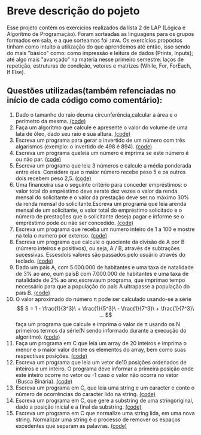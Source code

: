 # Breve descrição do pojeto
Esse projeto contém os exercícios realizados da lista 2 de LAP (Lógica e Algoritmo de Programação).
Foram sorteadas as linguagens para os grupos formados em sala, e a que sorteamos foi `JAVA`.
Os exercícios propostos tinham como intuito a utilização do que aprendemos até então, isso sendo do mais "básico" como: como impressão e leitura de dados (Prints, Inputs); até algo mais "avançado" na matéria nesse primeiro semestre: laços de repetição, estruturas de condição, vetores e matrizes (While, For, ForEach, If Else).

## Questões utilizadas(também refenciadas no início de cada código como comentário):
1. Dado o tamanho do raio deuma circunferência,calcular a área e o perímetro da mesma. [(code)](https://github.com/Guilherme-Soares-Sousa/Lista-de-exercicios-2/blob/master/src/exercicio3.java)
2. Faça um algoritmo que calcule e apresente o valor do volume de uma lata de óleo, dado seu raio e sua altura. [(code)](https://github.com/Guilherme-Soares-Sousa/Lista-de-exercicios-2/blob/master/src/exercicio9.java)
3. Escreva  um  programa  para  gerar  o  invertido  de  um  número  com  três  algarismos (exemplo: o invertido de 498 é 894). [(code)](https://github.com/Guilherme-Soares-Sousa/Lista-de-exercicios-2/blob/master/src/exercicio16.java)
4. Escreva um programa queleia um número e imprima se este número é ou não par. [(code)](https://github.com/Guilherme-Soares-Sousa/Lista-de-exercicios-2/blob/master/src/exercicio23.java)
5. Escreva  um  programa  que  leia  3  números  e  calcule  a  média  ponderada  entre  eles. Considere que o maior número recebe peso 5 e os outros dois recebem peso 2,5. [(code)](https://github.com/Guilherme-Soares-Sousa/Lista-de-exercicios-2/blob/master/src/exercicio27.java)
6. Uma  financeira  usa  o  seguinte  critério  para  conceder  empréstimos: o  valor  total  do empréstimo  deve  seraté  dez  vezes o  valor  da  renda  mensal  do  solicitante e  o  valor  da prestação deve ser no máximo 30% da renda mensal do solicitante.Escreva um programa que  leia  arenda  mensal  de um solicitante,  o valor  total  do  empréstimo  solicitado  e  o número de prestações que o solicitante deseja pagar e informe se o empréstimo pode ou não ser concedido. [(code)](https://github.com/Guilherme-Soares-Sousa/Lista-de-exercicios-2/blob/master/src/exercicio34.java)
7. Escreva  um  programa  que  receba  um  numero  inteiro  de  1  a 100  e  mostre  na  tela  o numero por extenso. [(code)](https://github.com/Guilherme-Soares-Sousa/Lista-de-exercicios-2/blob/master/src/exercicio40.java)
8. Escreva um programa que calcule o quociente da divisão de A por B (número inteiros e positivos),  ou  seja,  A  /  B,  através  de  subtrações  sucessivas.  Essesdois  valores  são passados pelo usuário através do teclado. [(code)](https://github.com/Guilherme-Soares-Sousa/Lista-de-exercicios-2/blob/master/src/exercicio46.java)
9. Dado um país A, com 5.000.000 de habitantes e uma taxa de natalidade de 3% ao ano, eum paísB com 7.000.000 de habitantes e uma taxa de natalidade de 2% ao ano,escrevaum programa, que imprimao tempo necessário para que a população do país A ultrapasse a população do país B. [(code)](https://github.com/Guilherme-Soares-Sousa/Lista-de-exercicios-2/blob/master/src/exercicio53.java)
10. O valor aproximado do número π pode ser calculado usando-se a série
$$
S = 1 - \frac{1}{3^3}\ + \frac{1}{5^3}\ - \frac{1}{7^3}\ + \frac{1}{7^3}\ ...
$$
faça um programa que calcule e imprima o valor de π usando os N primeiros termos da série(N sendo informado durante a execução do algoritmo). [(code)](https://github.com/Guilherme-Soares-Sousa/Lista-de-exercicios-2/blob/master/src/exercicio58.java)
11. Faça um programa em C que leia um array de 20 inteiros e imprima o menor e o maior valor dentre os elementos do array, bem como suas respectivas posições. [(code)](https://github.com/Guilherme-Soares-Sousa/Lista-de-exercicios-2/blob/master/src/exercicio65.java)
12. Escreva  um  programa  que  leia  um  vetor  de10  posições  ordenados  de  inteiros  e  um inteiro. O programa deve informar a primeira posição onde este inteiro ocorre no vetor ou -1 caso o valor não ocorra no vetor (Busca Binária). [(code)](https://github.com/Guilherme-Soares-Sousa/Lista-de-exercicios-2/blob/master/src/exercicio72.java)
13. Escreva  um  programa  em  C,  que  leia  uma  string  e  um  caracter  e  conte  o  número  de ocorrências do caracter lido na string. [(code)](https://github.com/Guilherme-Soares-Sousa/Lista-de-exercicios-2/blob/master/src/exercicio78.java)
14. Escreva um programa em C, que gere a substring de uma stringoriginal, dado a posição inicial e a final da substring. [(code)](https://github.com/Guilherme-Soares-Sousa/Lista-de-exercicios-2/blob/master/src/exercicio79.java)
15. Escreva  um  programa  em  C  que  normalize  uma  string  lida,  em  uma  nova  string. Normalizar  uma  string  é  o  processo  de  remover  os  espaços  excedentes  que  separam  as palavras. [(code)](https://github.com/Guilherme-Soares-Sousa/Lista-de-exercicios-2/blob/master/src/exercicio81.java)

